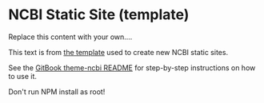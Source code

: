 # NCBI Static Site (template)

Replace this content with your own....

This text is from [the template](https://github.com/Klortho/ncbi-static-template) used to 
create new NCBI static sites.

See the [GitBook theme-ncbi README](https://github.com/Klortho/theme-ncbi/blob/master/README.md)
for step-by-step instructions on how to use it.

Don't run NPM install as root!

